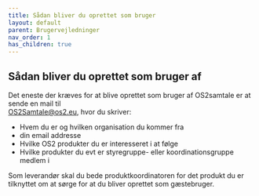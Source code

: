 ```yaml
---
title: Sådan bliver du oprettet som bruger
layout: default
parent: Brugervejledninger  
nav_order: 1
has_children: true
---
```


## Sådan bliver du oprettet som bruger af 

Det eneste der kræves for at blive oprettet som bruger af OS2samtale er at sende en mail til   
OS2Samtale@os2.eu, hvor du skriver:

- Hvem du er og hvilken organisation du kommer fra
- din email addresse
- Hvilke OS2 produkter du er interesseret i at følge
- Hvilke produkter du evt er styregruppe- eller koordinationsgruppe medlem i 

Som leverandør skal du bede produktkoordinatoren for det produkt du er tilknyttet om at sørge for at du bliver oprettet som gæstebruger.   
  
